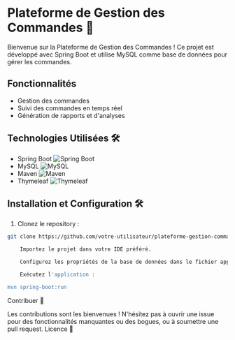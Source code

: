 # Plateforme de Gestion des Commandes 🚀

Bienvenue sur la Plateforme de Gestion des Commandes ! Ce projet est développé avec Spring Boot et utilise MySQL comme base de données pour gérer les commandes.

## Fonctionnalités

- Gestion des commandes
- Suivi des commandes en temps réel
- Génération de rapports et d'analyses

## Technologies Utilisées 🛠️

- Spring Boot ![Spring Boot](https://img.shields.io/badge/Spring%20Boot-2.5.4-brightgreen)
- MySQL ![MySQL](https://img.shields.io/badge/MySQL-8.0-blue)
- Maven ![Maven](https://img.shields.io/badge/Maven-3.8.2-red)
- Thymeleaf ![Thymeleaf](https://img.shields.io/badge/Thymeleaf-3.0.12-brightgreen)




## Installation et Configuration 🛠️

1. Clonez le repository :

```bash
git clone https://github.com/votre-utilisateur/plateforme-gestion-commandes.git

    Importez le projet dans votre IDE préféré.

    Configurez les propriétés de la base de données dans le fichier application.properties.

    Exécutez l'application :

mvn spring-boot:run

```



Contribuer 📝

Les contributions sont les bienvenues ! N'hésitez pas à ouvrir une issue pour des fonctionnalités manquantes ou des bogues, ou à soumettre une pull request.
Licence 📄

